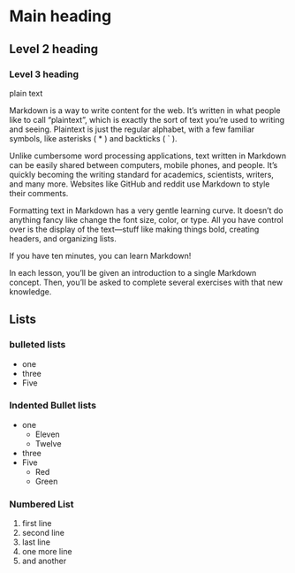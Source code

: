 #  Main heading
##  Level 2 heading
###  Level 3 heading

plain text 

Markdown is a way to write content for the web. It’s written in what people like to call “plaintext”, which is exactly the sort of text you’re used to writing and seeing. Plaintext is just the regular alphabet, with a few familiar symbols, like asterisks ( * ) and backticks ( ` ).

Unlike cumbersome word processing applications, text written in Markdown can be easily shared between computers, mobile phones, and people. It’s quickly becoming the writing standard for academics, scientists, writers, and many more. Websites like GitHub and reddit use Markdown to style their comments.

Formatting text in Markdown has a very gentle learning curve. It doesn’t do anything fancy like change the font size, color, or type. All you have control over is the display of the text—stuff like making things bold, creating headers, and organizing lists.

If you have ten minutes, you can learn Markdown!

In each lesson, you’ll be given an introduction to a single Markdown concept. Then, you’ll be asked to complete several exercises with that new knowledge.

##  Lists 

### bulleted lists 

- one
- three
- Five

###  Indented Bullet lists

- one
  - Eleven
  - Twelve
- three
- Five
  - Red
  - Green

 ### Numbered List

 1.  first line
 1.  second line
 1.  last line
 2.  one more line
 3.  and another 
